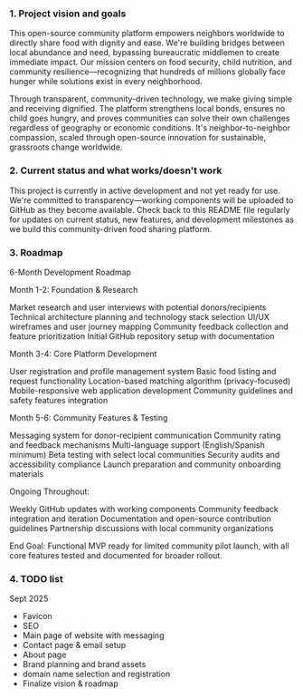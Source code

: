 ### 1. Project vision and goals

This open-source community platform empowers neighbors worldwide to directly share food with dignity and ease. We're building bridges between local abundance and need, bypassing bureaucratic middlemen to create immediate impact. Our mission centers on food security, child nutrition, and community resilience—recognizing that hundreds of millions globally face hunger while solutions exist in every neighborhood.

Through transparent, community-driven technology, we make giving simple and receiving dignified. The platform strengthens local bonds, ensures no child goes hungry, and proves communities can solve their own challenges regardless of geography or economic conditions. It's neighbor-to-neighbor compassion, scaled through open-source innovation for sustainable, grassroots change worldwide.

### 2. Current status and what works/doesn't work

This project is currently in active development and not yet ready for use. We're committed to transparency—working components will be uploaded to GitHub as they become available. Check back to this README file regularly for updates on current status, new features, and development milestones as we build this community-driven food sharing platform.

### 3. Roadmap

6-Month Development Roadmap

Month 1-2: Foundation & Research

Market research and user interviews with potential donors/recipients
Technical architecture planning and technology stack selection
UI/UX wireframes and user journey mapping
Community feedback collection and feature prioritization
Initial GitHub repository setup with documentation

Month 3-4: Core Platform Development

User registration and profile management system
Basic food listing and request functionality
Location-based matching algorithm (privacy-focused)
Mobile-responsive web application development
Community guidelines and safety features integration

Month 5-6: Community Features & Testing

Messaging system for donor-recipient communication
Community rating and feedback mechanisms
Multi-language support (English/Spanish minimum)
Beta testing with select local communities
Security audits and accessibility compliance
Launch preparation and community onboarding materials

Ongoing Throughout:

Weekly GitHub updates with working components
Community feedback integration and iteration
Documentation and open-source contribution guidelines
Partnership discussions with local community organizations

End Goal: Functional MVP ready for limited community pilot launch, with all core features tested and documented for broader rollout.

### 4. TODO list

Sept 2025

- Favicon
- SEO
- Main page of website with messaging
- Contact page & email setup
- About page
- Brand planning and brand assets
- domain name selection and registration
- Finalize vision & roadmap
